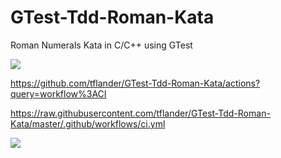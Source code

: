 # GTest-Tdd-Roman-Kata
Roman Numerals Kata in C/C++ using GTest

![](https://github.com/actions/hello-world/workflows/.github/workflows/main.yml/badge.svg)

https://github.com/tflander/GTest-Tdd-Roman-Kata/actions?query=workflow%3ACI

https://raw.githubusercontent.com/tflander/GTest-Tdd-Roman-Kata/master/.github/workflows/ci.yml

![](https://github.com/actions/GTest-Tdd-Roman-Kata/workflows/.github/workflows/ci.yml/badge.svg)
